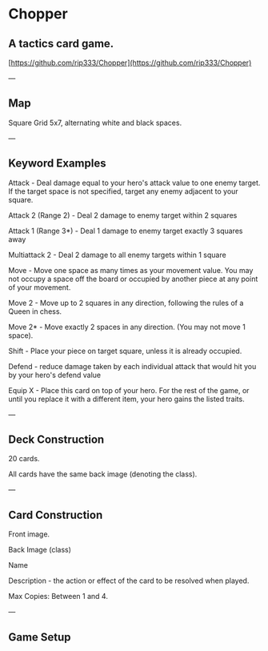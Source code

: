 # Chopper


## A tactics card game.

[https://github.com/rip333/Chopper](https://github.com/rip333/Chopper)

—

## Map

Square Grid 5x7, alternating white and black spaces.

—

## Keyword Examples

Attack - Deal damage equal to your hero's attack value to one enemy target.  If the target space is not specified, target any enemy adjacent to your square.

Attack 2 (Range 2) - Deal 2 damage to enemy target within 2 squares

Attack 1 (Range 3*) - Deal 1 damage to enemy target exactly 3 squares away

Multiattack 2 - Deal 2 damage to all enemy targets within 1 square

Move - Move one space as many times as your movement value.  You may not occupy a space off the board or occupied by another piece at any point of your movement.

Move 2 - Move up to 2 squares in any direction, following the rules of a Queen in chess.

Move 2* - Move exactly 2 spaces in any direction.  (You may not move 1 space).

Shift - Place your piece on target square, unless it is already occupied.

Defend - reduce damage taken by each individual attack that would hit you by your hero's defend value

Equip X - Place this card on top of your hero.  For the rest of the game, or until you replace it with a different item, your hero gains the listed traits.

—

## Deck Construction

20 cards.

All cards have the same back image (denoting the class).

—

## Card Construction

Front image.

Back Image (class)

Name

Description - the action or effect of the card to be resolved when played.

Max Copies: Between 1 and 4.

—

## Game Setup
